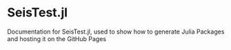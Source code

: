 # SeisTest.jl

Documentation for SeisTest.jl, used to show how to generate Julia Packages and hosting it on the GitHub Pages
